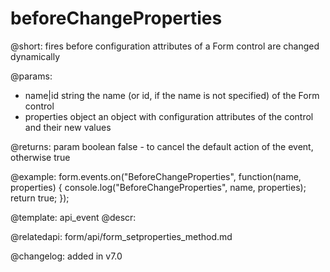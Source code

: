 beforeChangeProperties
=============

@short: fires before configuration attributes of a Form control are changed dynamically

@params:
- name|id   string      the name (or id, if the name is not specified) of the Form control
- properties     object      an object with configuration attributes of the control and their new values

@returns:
param   boolean     false - to cancel the default action of the event, otherwise true

@example:
form.events.on("BeforeChangeProperties", function(name, properties) {
    console.log("BeforeChangeProperties", name, properties);
    return true;
});


@template: api_event
@descr:

@relatedapi: form/api/form_setproperties_method.md

@changelog: added in v7.0

